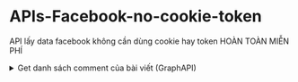 # APIs-Facebook-no-cookie-token
API lấy data facebook không cần dùng cookie hay token
HOÀN TOÀN MIỄN PHÍ

<details>

<summary>Get danh sách comment của bài viết (GraphAPI)</summary>


```http
GET http://graph.scanfb.top/graph/{POST_ID}/comments?limit=100&fields=message,from,created_time,attachments,comments&access_token=N8o3eySfREuw1pbt3fmcLg
```

| Parameter | Type     | Description                |
| :-------- | :------- | :------------------------- |
| `{POST_ID}` | `string` | **Bắt buộc**. ID bài viết, dạng hai số có dấu '_' ở giữa |
| `fields` | `string` | Các trường thông tin muốn get |
| `after` | `string` | Paginate |
| `...` | `...` | Cần thêm trường thông tin gì cứ liên hệ Kiệt |
| `access_token` | `string` | **Bắt buộc**. Token trên được chia sẽ công khai, nhiều người dùng, request có thể sẽ chậm. Liên hệ Kiệt để nhận Token riêng miễn phí |


### Response

```json
{
    "success": true,
    "message": "",
    "data": {
        "data": [
            {
                "message": ",",
                "created_time": "2024-04-13T22:58:59+07:00",
                "id": "7527888420566665"
            },
            {
                "message": ",",
                "created_time": "2024-04-13T23:06:14+07:00",
                "id": "7527912303897610"
            },
            {
                "message": "Hi",
                "created_time": "2024-04-13T23:13:00+07:00",
                "id": "7527935150561992"
            },
            {
                "message": "Buget bao nhiêu",
                "created_time": "2024-04-15T15:21:25+07:00",
                "id": "7534705636551610"
            }
        ],
        "paging": {
            "cursors": {
                "before": "MQZDZD",
                "after": "NAZDZD"
            }
        }
    }
}
```
</details>
